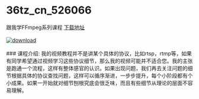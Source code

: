 # 36tz_cn_526066
跟我学FFmpeg系列课程
[下载地址](http://www.36tz.cn/article/526066 "下载地址")
<br/></br>[![download](http://36tz.cn/muke_img/2019_07_1-122-300x131.png "下载地址")](http://www.36tz.cn/article/526066 "下载地址")
<br/></br>### 课程介绍:
我的视频教程并不是讲某个具体的协议，比如rtsp，rtmp等，如果有同学希望通过视频学习这些协议细节，那么我的视频可能并不适合您。我的主张是跑通一个流程，这样有整体感官的认识。如果出现问题，我们再去关注问题的细节根据具体的协议查找问题，这样可以循序渐进，一步步提升，每个小阶段都有个小成果。如果一开始就对细节刨根究底会很乏味，而且有些细节从理论的层面不容易理解。


